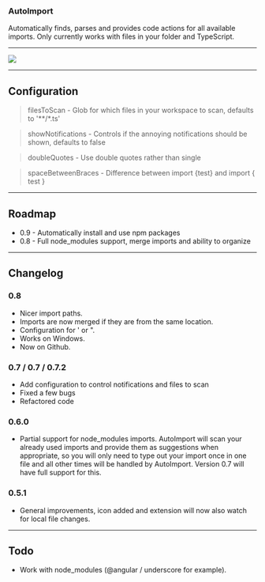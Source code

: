 ### AutoImport

Automatically finds, parses and provides code actions for all available imports. Only currently works with files in your folder and TypeScript.

----

<img src="http://g.recordit.co/2yRF1XeSbv.gif">

----

## Configuration

> filesToScan - Glob for which files in your workspace to scan, defaults to '**/*.ts'

> showNotifications - Controls if the annoying notifications should be shown, defaults to false

> doubleQuotes - Use double quotes rather than single

> spaceBetweenBraces - Difference between import {test} and import { test }

----

## Roadmap

- 0.9 - Automatically install and use npm packages
- 0.8 - Full node_modules support, merge imports and ability to organize

----

## Changelog

### 0.8

- Nicer import paths.
- Imports are now merged if they are from the same location.
- Configuration for ' or ".
- Works on Windows.
- Now on Github.

### 0.7 / 0.7 / 0.7.2

- Add configuration to control notifications and files to scan
- Fixed a few bugs
- Refactored code

### 0.6.0

- Partial support for node_modules imports. AutoImport will scan your already used imports and provide them as suggestions when appropriate, so you will only need to type out your import once in one file and all other times will be handled by AutoImport. Version 0.7 will have full support for this.

### 0.5.1
- General improvements, icon added and extension will now also watch for local file changes.

----

## Todo

- Work with node_modules (@angular / underscore for example).


